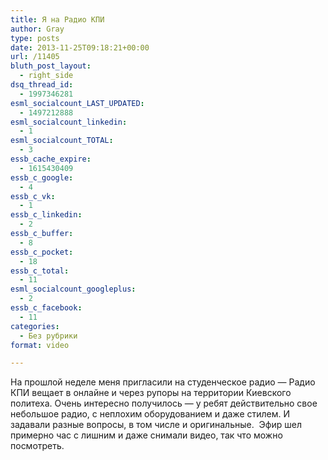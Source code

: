 ```yaml
---
title: Я на Радио КПИ
author: Gray
type: posts
date: 2013-11-25T09:18:21+00:00
url: /11405
bluth_post_layout:
  - right_side
dsq_thread_id:
  - 1997346281
esml_socialcount_LAST_UPDATED:
  - 1497212888
esml_socialcount_linkedin:
  - 1
esml_socialcount_TOTAL:
  - 3
essb_cache_expire:
  - 1615430409
essb_c_google:
  - 4
essb_c_vk:
  - 1
essb_c_linkedin:
  - 2
essb_c_buffer:
  - 8
essb_c_pocket:
  - 18
essb_c_total:
  - 11
esml_socialcount_googleplus:
  - 2
essb_c_facebook:
  - 11
categories:
  - Без рубрики
format: video

---
```








На прошлой неделе меня пригласили на студенческое радио — Радио КПИ вещает в онлайне и через рупоры на территории Киевского политеха. Очень интересно получилось — у ребят действительно свое небольшое радио, с неплохим оборудованием и даже стилем. И задавали разные вопросы, в том числе и оригинальные.  Эфир шел примерно час с лишним и даже снимали видео, так что можно посмотреть.
